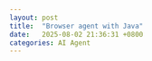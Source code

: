 ```yaml
---
layout: post
title:  "Browser agent with Java"
date:   2025-08-02 21:36:31 +0800
categories: AI Agent
---
```


